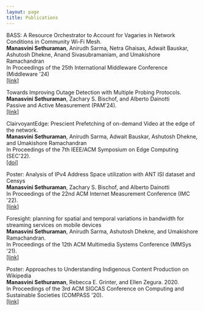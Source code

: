 ```yaml
---
layout: page
title: Publications
---
```

BASS: A Resource Orchestrator to Account for Vagaries in Network Conditions in Community Wi-Fi Mesh.  
**Manasvini Sethuraman**, Anirudh Sarma, Netra Ghaisas, Adwait Bauskar, Ashutosh Dhekne, Anand Sivasubramaniam, and Umakishore Ramachandran  
In Proceedings of the 25th International Middleware Conference (Middleware '24)  
[[link]](https://dl.acm.org/doi/abs/10.1145/3652892.3700754)
  
Towards Improving Outage Detection with Multiple Probing Protocols.  
**Manasvini Sethuraman**, Zachary S. Bischof, and Alberto Dainotti  
Passive and Active Measurement (PAM'24).  
[[link]](https://pam2024.cs.northwestern.edu/pdfs/paper-74.pdf)  
   
ClairvoyantEdge: Prescient Prefetching of on-demand Video at the edge of the network.  
**Manasvini Sethuraman**, Anirudh Sarma, Adwait Bauskar, Ashutosh Dhekne, and Umakishore Ramachandran   
In Proceedings of the 7th IEEE/ACM Symposium on Edge Computing (SEC'22).   
[[doi]](https://doi.org/10.1109/SEC54971.2022.00010) 
   
Poster: Analysis of IPv4 Address Space utilization with ANT ISI dataset and Censys  
**Manasvini Sethuraman**, Zachary S. Bischof, and Alberto Dainotti  
In Proceedings of the 22nd ACM Internet Measurement Conference (IMC '22).  
[[link]](https://doi.org/10.1145/3517745.3563018) 
   
Foresight: planning for spatial and temporal variations in bandwidth for streaming services on mobile devices   
**Manasvini Sethuraman**, Anirudh Sarma, Ashutosh Dhekne, and Umakishore Ramachandran.   
In Proceedings of the 12th ACM Multimedia Systems Conference (MMSys '21).  
[[link]](https://doi.org/10.1145/3458305.3463384)  
   
Poster: Approaches to Understanding Indigenous Content Production on Wikipedia  
**Manasvini Sethuraman**, Rebecca E. Grinter, and Ellen Zegura. 2020.  
In Proceedings of the 3rd ACM SIGCAS Conference on Computing and Sustainable Societies (COMPASS '20).  
[[link]](https://doi.org/10.1145/3378393.3402249)
  
